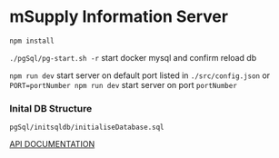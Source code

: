 
# mSupply Information Server

`npm install`

`./pgSql/pg-start.sh -r` start docker mysql and confirm reload db

`npm run dev` start server on default port listed in `./src/config.json` or `PORT=portNumber npm run dev` start server on port `portNumber` 

### Inital DB Structure

`pgSql/initsqldb/initialiseDatabase.sql`

[API DOCUMENTATION](https://github.com/sussol/msupply-hub/blob/master/src/apiV1/Documentation/site.md)